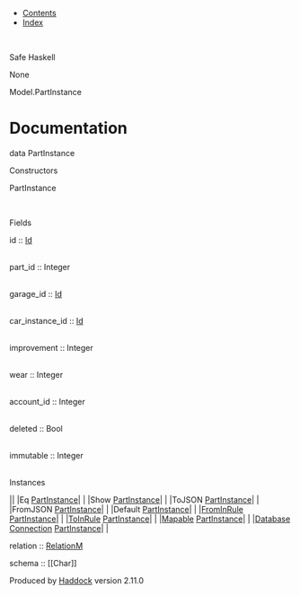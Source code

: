 -   [Contents](index.html)
-   [Index](doc-index.html)

 

Safe Haskell

None

Model.PartInstance

Documentation
=============

data PartInstance

Constructors

PartInstance

 

Fields

id :: [Id](Model-General.html#t:Id)  
 

part\_id :: Integer  
 

garage\_id :: [Id](Model-General.html#t:Id)  
 

car\_instance\_id :: [Id](Model-General.html#t:Id)  
 

improvement :: Integer  
 

wear :: Integer  
 

account\_id :: Integer  
 

deleted :: Bool  
 

immutable :: Integer  
 

Instances

||
|Eq [PartInstance](Model-PartInstance.html#t:PartInstance)| |
|Show [PartInstance](Model-PartInstance.html#t:PartInstance)| |
|ToJSON [PartInstance](Model-PartInstance.html#t:PartInstance)| |
|FromJSON [PartInstance](Model-PartInstance.html#t:PartInstance)| |
|Default [PartInstance](Model-PartInstance.html#t:PartInstance)| |
|[FromInRule](Data-InRules.html#t:FromInRule) [PartInstance](Model-PartInstance.html#t:PartInstance)| |
|[ToInRule](Data-InRules.html#t:ToInRule) [PartInstance](Model-PartInstance.html#t:PartInstance)| |
|[Mapable](Model-General.html#t:Mapable) [PartInstance](Model-PartInstance.html#t:PartInstance)| |
|[Database](Model-General.html#t:Database) [Connection](Data-SqlTransaction.html#t:Connection) [PartInstance](Model-PartInstance.html#t:PartInstance)| |

relation :: [RelationM](Data-Relation.html#t:RelationM)

schema :: [[Char]]

Produced by [Haddock](http://www.haskell.org/haddock/) version 2.11.0
